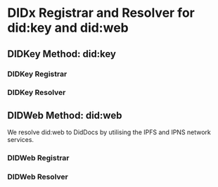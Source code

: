 # DIDx Registrar and Resolver for did:key and did:web

## DIDKey Method: did:key


### DIDKey Registrar

### DIDKey Resolver

## DIDWeb Method: did:web

We resolve did:web to DidDocs by utilising the IPFS and IPNS network services.

### DIDWeb Registrar

### DIDWeb Resolver

